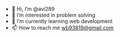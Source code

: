 - 👋 Hi, I’m @avi289
- 👀 I’m interested in problem solving
- 🌱 I’m currently learning web development 
- 📫 How to reach me wb93819@gmail.com

<!---
avi289/avi289 is a ✨ special ✨ repository because its `README.md` (this file) appears on your GitHub profile.
You can click the Preview link to take a look at your changes.
--->
